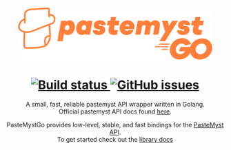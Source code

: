 <p align="center">
    <a href="https://paste.myst.rs/">
        <img width="450" src="logo.svg" alt="Logo" /><br>
    </a>
</p>

<h1 align="center"> 
    <a href="https://github.com/WaifuShork/pastemyst-go/actions">
        <img alt="Build status" src="https://img.shields.io/github/workflow/status/WaifuShork/pastemyst-go/Go?label=BUILD%20STATUS&logo=github&style=for-the-badge">
    </a>
    <a href="https://github.com/WaifuShork/pastemyst-go/issues">
        <img alt="GitHub issues" src="https://img.shields.io/github/issues/WaifuShork/pastemyst-go?style=for-the-badge&logo=github">
    </a>
</h1>

<p align="center">
A small, fast, reliable pastemyst API wrapper written in Golang. </br>
Official pastemyst API docs found <a href="https://paste.myst.rs/api-docs/index">here</a>.
</p>

<p align="center">
PasteMystGo provides low-level, stable, and fast bindings for the <a href="https://paste.myst.rs/api-docs/index">PasteMyst API</a>. </br>
To get started check out the <a href="https://github.com/WaifuShork/pastemystgo/tree/master/docs">library docs</a>
</p>